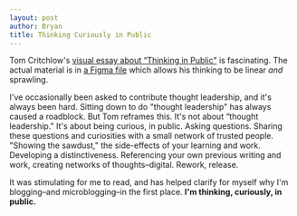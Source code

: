 ```yaml
---
layout: post
author: Bryan
title: Thinking Curiously in Public
---
```

Tom Critchlow's [visual essay about “Thinking in Public"](https://tomcritchlow.com/2020/07/23/thinking-in-public/) is fascinating. The actual material is in [a Figma file](https://www.figma.com/file/qFvsTtQ85fY1UZl78K5tY2/Thinking-in-Public?node-id=0%3A1) which allows his thinking to be linear _and_ sprawling.

I've occasionally been asked to contribute thought leadership, and it's always been hard. Sitting down to do "thought leadership" has always caused a roadblock. But Tom reframes this. It's not about “thought leadership." It's about being curious, in public. Asking questions. Sharing these questions and curiosities with a small network of trusted people. "Showing the sawdust," the side-effects of your learning and work. Developing a distinctiveness. Referencing your own previous writing and work, creating networks of thoughts–digital. Rework, release.

It was stimulating for me to read, and has helped clarify for myself why I'm blogging–and microblogging–in the first place. **I'm thinking, curiously, in public.**
